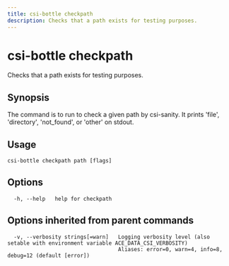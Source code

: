 ```yaml
---
title: csi-bottle checkpath
description: Checks that a path exists for testing purposes.
---
```


<!--
This documentation is auto generated by a script.
Please do not edit this file directly.
-->

<!-- markdownlint-disable-next-line single-title -->
# csi-bottle checkpath

Checks that a path exists for testing purposes.

## Synopsis

The command is to run to check a given path by csi-sanity. 
It prints 'file', 'directory', 'not_found', or 'other' on stdout.

## Usage

```plaintext
csi-bottle checkpath path [flags]
```

## Options

```plaintext
  -h, --help   help for checkpath
```

## Options inherited from parent commands

```plaintext
  -v, --verbosity strings[=warn]   Logging verbosity level (also setable with environment variable ACE_DATA_CSI_VERBOSITY)
                                   Aliases: error=0, warn=4, info=8, debug=12 (default [error])
```
